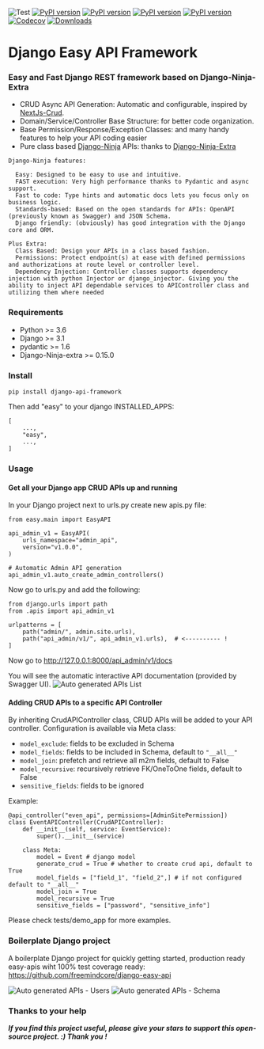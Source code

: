 ![Test](https://github.com/freemindcore/django-api-framework/actions/workflows/test_full.yml/badge.svg)
[![PyPI version](https://badge.fury.io/py/django-api-framework.svg)](https://badge.fury.io/py/django-api-framework)
[![PyPI version](https://img.shields.io/pypi/v/django-api-framework.svg)](https://pypi.python.org/pypi/django-api-framework)
[![PyPI version](https://img.shields.io/pypi/pyversions/django-api-framework.svg)](https://pypi.python.org/pypi/django-api-framework)
[![PyPI version](https://img.shields.io/pypi/djversions/django-api-framework.svg)](https://pypi.python.org/pypi/django-api-framework)
[![Codecov](https://img.shields.io/codecov/c/gh/freemindcore/django-api-framework)](https://codecov.io/gh/freemindcore/django-api-framework)
[![Downloads](https://pepy.tech/badge/django-api-framework/month)](https://pepy.tech/project/django-api-framework)

# Django Easy API Framework

###  Easy and Fast Django REST framework based on Django-Ninja-Extra

- CRUD Async API Generation: Automatic and configurable, inspired by [NextJs-Crud](https://github.com/nestjsx/crud).
- Domain/Service/Controller Base Structure: for better code organization.
- Base Permission/Response/Exception Classes: and many handy features to help your API coding easier
- Pure class based [Django-Ninja](https://github.com/vitalik/django-ninja) APIs: thanks to [Django-Ninja-Extra](https://github.com/eadwinCode/django-ninja-extra)

```
Django-Ninja features:

  Easy: Designed to be easy to use and intuitive.
  FAST execution: Very high performance thanks to Pydantic and async support.
  Fast to code: Type hints and automatic docs lets you focus only on business logic.
  Standards-based: Based on the open standards for APIs: OpenAPI (previously known as Swagger) and JSON Schema.
  Django friendly: (obviously) has good integration with the Django core and ORM.

Plus Extra:
  Class Based: Design your APIs in a class based fashion.
  Permissions: Protect endpoint(s) at ease with defined permissions and authorizations at route level or controller level.
  Dependency Injection: Controller classes supports dependency injection with python Injector or django_injector. Giving you the ability to inject API dependable services to APIController class and utilizing them where needed
```

### Requirements
- Python >= 3.6
- Django >= 3.1
- pydantic >= 1.6
- Django-Ninja-extra >= 0.15.0

### Install
`pip install django-api-framework`

Then add "easy" to your django INSTALLED_APPS:

```
[
    ...,
    "easy",
    ...,
]
```

### Usage
#### Get all your Django app CRUD APIs up and running
In your Django project next to urls.py create new apis.py file:
```
from easy.main import EasyAPI

api_admin_v1 = EasyAPI(
    urls_namespace="admin_api",
    version="v1.0.0",
)

# Automatic Admin API generation
api_admin_v1.auto_create_admin_controllers()
```
Now go to urls.py and add the following:
```
from django.urls import path
from .apis import api_admin_v1

urlpatterns = [
    path("admin/", admin.site.urls),
    path("api_admin/v1/", api_admin_v1.urls),  # <---------- !
]
```
Now go to http://127.0.0.1:8000/api_admin/v1/docs

You will see the automatic interactive API documentation (provided by Swagger UI).
![Auto generated APIs List](https://github.com/freemindcore/django-api-framework/blob/fae8209a8d08c55daf75ac3a4619fe62b8ef3af6/docs/images/admin_apis_list.png)

#### Adding CRUD APIs to a specific API Controller

By inheriting CrudAPIController class, CRUD APIs will be added to your API controller.
Configuration is available via Meta class:
- `model_exclude`:      fields to be excluded in Schema
- `model_fields`:       fields to be included in Schema, default to `"__all__"`
- `model_join`:         prefetch and retrieve all m2m fields, default to False
- `model_recursive`:    recursively retrieve FK/OneToOne fields, default to False
- `sensitive_fields`:   fields to be ignored


Example:
```
@api_controller("even_api", permissions=[AdminSitePermission])
class EventAPIController(CrudAPIController):
    def __init__(self, service: EventService):
        super().__init__(service)

    class Meta:
        model = Event # django model
        generate_crud = True # whether to create crud api, default to True
        model_fields = ["field_1", "field_2",] # if not configured default to "__all__"
        model_join = True
        model_recursive = True
        sensitive_fields = ["password", "sensitive_info"]

```
Please check tests/demo_app for more examples.


### Boilerplate Django project
A boilerplate Django project for quickly getting started, production ready easy-apis wiht 100% test coverage ready:
https://github.com/freemindcore/django-easy-api

![Auto generated APIs - Users](https://github.com/freemindcore/django-api-framework/blob/9aa26e92b6fd79f4d9db422ec450fe62d4cd97b9/docs/images/user_admin_api.png)
![Auto generated APIs - Schema](https://github.com/freemindcore/django-api-framework/blob/9aa26e92b6fd79f4d9db422ec450fe62d4cd97b9/docs/images/auto_api_demo_2.png)

### Thanks to your help
**_If you find this project useful, please give your stars to support this open-source project. :) Thank you !_**
